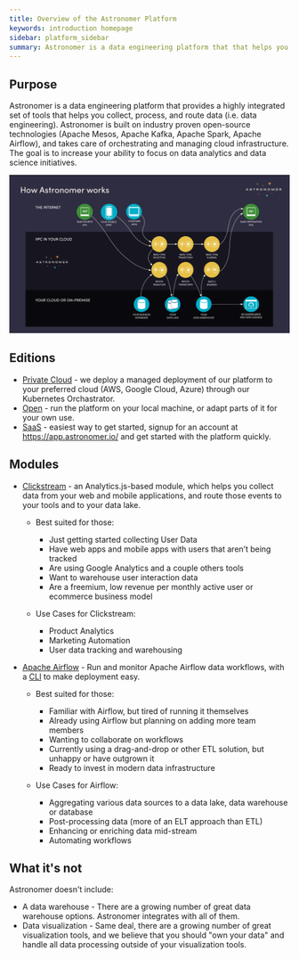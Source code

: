 ```yaml
---
title: Overview of the Astronomer Platform
keywords: introduction homepage
sidebar: platform_sidebar
summary: Astronomer is a data engineering platform that that helps you collect, process, and route data. It is available in SaaS, Private Cloud, and Open editions. It includes two modules, Clickstream and Apache Airflow.
---
```


## Purpose

Astronomer is a data engineering platform that provides a highly integrated set of tools that helps you collect, process, and route data (i.e. data engineering). Astronomer is built on industry proven open-source technologies (Apache Mesos, Apache Kafka, Apache Spark, Apache Airflow), and takes care of orchestrating and managing cloud infrastructure. The goal is to increase your ability to focus on data analytics and data science initiatives.

[![Astronomer PCE Overview](/images/how_it_works.png)](/images/how_it_works.png)

## Editions

* [Private Cloud](/v2/editions/private-cloud/overview.html) - we deploy a managed deployment of our platform to your preferred cloud (AWS, Google Cloud, Azure) through our Kubernetes Orchastrator.
* [Open](/v2/editions/open/overview.html) - run the platform on your local machine, or adapt parts of it for your own use.
* [SaaS](/v2/editions/saas/overview.html) - easiest way to get started, signup for an account at https://app.astronomer.io/ and get started with the platform quickly.

## Modules

* [Clickstream](v2/clickstream/overview.html) - an Analytics.js-based module, which helps you collect data from your web and mobile applications, and route those events to your tools and to your data lake.
    - Best suited for those:
        - Just getting started collecting User Data
        - Have web apps and mobile apps with users that aren’t being tracked
        - Are using Google Analytics and a couple others tools
        - Want to warehouse user interaction data
        - Are a freemium, low revenue per monthly active user or ecommerce business model

    - Use Cases for Clickstream:
        - Product Analytics
        - Marketing Automation
        - User data tracking and warehousing

* [Apache Airflow](v2/apache_airflow/tutorial/core-airflow-concepts.html) - Run and monitor Apache Airflow data workflows, with a [CLI](v2/apache_airflow/cli.html) to make deployment easy.
    - Best suited for those:
        - Familiar with Airflow, but tired of running it themselves
        - Already using Airflow but planning on adding more team members
        - Wanting to collaborate on workflows
        - Currently using a drag-and-drop or other ETL solution, but unhappy or have outgrown it
        - Ready to invest in modern data infrastructure

    - Use Cases for Airflow:
        - Aggregating various data sources to a data lake, data warehouse or database
        - Post-processing data (more of an ELT approach than ETL)
        - Enhancing or enriching data mid-stream
        - Automating workflows

## What it's not

Astronomer doesn't include:

* A data warehouse - There are a growing number of great data warehouse options. Astronomer integrates with all of them.
* Data visualization - Same deal, there are a growing number of great visualization tools, and we believe that you should "own your data" and handle all data processing outside of your visualization tools.

